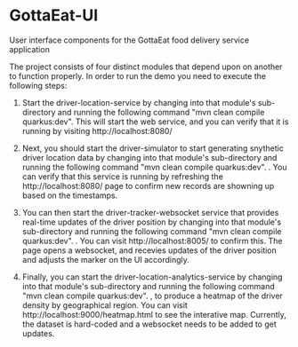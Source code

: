 # GottaEat-UI

User interface components for the GottaEat food delivery service application

The project consists of four distinct modules that depend upon on another to function properly. In order to run the demo you need to execute the following steps:

1. Start the driver-location-service by changing into that module's sub-directory and running the following command "mvn clean compile quarkus:dev". This will start the web service, and you can verify that it is running by visiting http://localhost:8080/

2. Next, you should start the driver-simulator to start generating snythetic driver location data by changing into that module's sub-directory and running the following command "mvn clean compile quarkus:dev". . You can verify that this service is running by refreshing the http://localhost:8080/ page to confirm new records are showning up based on the timestamps.
 
3. You can then start the driver-tracker-websocket service that provides real-time updates of the driver position by changing into that module's sub-directory and running the following command "mvn clean compile quarkus:dev". . You can visit http://localhost:8005/ to confirm this. The page opens a websocket, and recevies updates of the driver position and adjusts the marker on the UI accordingly. 
 
4. Finally, you can start the driver-location-analytics-service by changing into that module's sub-directory and running the following command "mvn clean compile quarkus:dev". , to produce a heatmap of the driver density by geographical region. You can visit http://localhost:9000/heatmap.html to see the interative map. Currently, the dataset is hard-coded and a websocket needs to be added to get updates.
